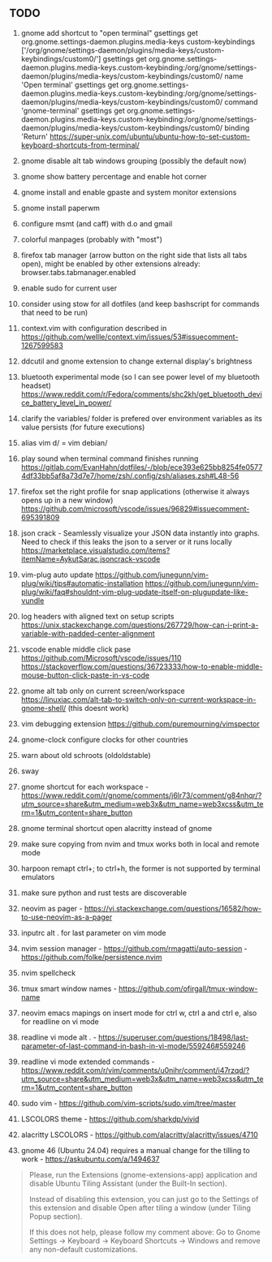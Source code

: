 ## TODO
1. gnome add shortcut to "open terminal"
gsettings get org.gnome.settings-daemon.plugins.media-keys custom-keybindings
['/org/gnome/settings-daemon/plugins/media-keys/custom-keybindings/custom0/']
gsettings get org.gnome.settings-daemon.plugins.media-keys.custom-keybinding:/org/gnome/settings-daemon/plugins/media-keys/custom-keybindings/custom0/ name
'Open terminal'
gsettings get org.gnome.settings-daemon.plugins.media-keys.custom-keybinding:/org/gnome/settings-daemon/plugins/media-keys/custom-keybindings/custom0/ command
'gnome-terminal'
gsettings get org.gnome.settings-daemon.plugins.media-keys.custom-keybinding:/org/gnome/settings-daemon/plugins/media-keys/custom-keybindings/custom0/ binding
'<Super>Return'
https://super-unix.com/ubuntu/ubuntu-how-to-set-custom-keyboard-shortcuts-from-terminal/
1. gnome disable alt tab windows grouping (possibly the default now)
1. gnome show battery percentage and enable hot corner
1. gnome install and enable gpaste and system monitor extensions
1. gnome install paperwm
1. configure msmt (and caff) with d.o and gmail
1. colorful manpages (probably with "most")
1. firefox tab manager (arrow button on the right side that lists all tabs open), might be enabled by other extensions already: browser.tabs.tabmanager.enabled
1. enable sudo for current user
1. consider using stow for all dotfiles (and keep bashscript for commands that need to be run)
1. context.vim with configuration described in https://github.com/wellle/context.vim/issues/53#issuecomment-1267599583
1. ddcutil and gnome extension to change external display's brightness
1. bluetooth experimental mode (so I can see power level of my bluetooth headset)
https://www.reddit.com/r/Fedora/comments/shc2kh/get_bluetooth_device_battery_level_in_power/
1. clarify the variables/ folder is prefered over environment variables as its value persists (for future executions)
1. alias vim d/ = vim debian/
1. play sound when terminal command finishes running
https://gitlab.com/EvanHahn/dotfiles/-/blob/ece393e625bb8254fe05774df33bb5af8a73d7e7/home/zsh/.config/zsh/aliases.zsh#L48-56
1. firefox set the right profile for snap applications (otherwise it always opens up in a new window)
https://github.com/microsoft/vscode/issues/96829#issuecomment-695391809
1. json crack - Seamlessly visualize your JSON data instantly into graphs.
Need to check if this leaks the json to a server or it runs locally
https://marketplace.visualstudio.com/items?itemName=AykutSarac.jsoncrack-vscode
1. vim-plug auto update
https://github.com/junegunn/vim-plug/wiki/tips#automatic-installation
https://github.com/junegunn/vim-plug/wiki/faq#shouldnt-vim-plug-update-itself-on-plugupdate-like-vundle
1. log headers with aligned text on setup scripts
https://unix.stackexchange.com/questions/267729/how-can-i-print-a-variable-with-padded-center-alignment
1. vscode enable middle click pase
https://github.com/Microsoft/vscode/issues/110
https://stackoverflow.com/questions/36723333/how-to-enable-middle-mouse-button-click-paste-in-vs-code
1. gnome alt tab only on current screen/workspace
https://linuxiac.com/alt-tab-to-switch-only-on-current-workspace-in-gnome-shell/ (this doesnt work)
1. vim debugging extension
https://github.com/puremourning/vimspector
1. gnome-clock configure clocks for other countries
1. warn about old schroots (oldoldstable)

1. sway

1. gnome shortcut for each workspace - https://www.reddit.com/r/gnome/comments/j6lr73/comment/g84nhqr/?utm_source=share&utm_medium=web3x&utm_name=web3xcss&utm_term=1&utm_content=share_button
1. gnome terminal shortcut open alacritty instead of gnome
1. make sure copying from nvim and tmux works both in local and remote mode
1. harpoon remapt ctrl+; to ctrl+h, the former is not supported by terminal emulators
1. make sure python and rust tests are discoverable
1. neovim as pager - https://vi.stackexchange.com/questions/16582/how-to-use-neovim-as-a-pager
1. inputrc alt . for last parameter on vim mode
1. nvim session manager - https://github.com/rmagatti/auto-session - https://github.com/folke/persistence.nvim
1. nvim spellcheck
1. tmux smart window names - https://github.com/ofirgall/tmux-window-name
1. neovim emacs mapings on insert mode for ctrl w, ctrl a and ctrl e, also for readline on vi mode
1. readline vi mode alt . - https://superuser.com/questions/18498/last-parameter-of-last-command-in-bash-in-vi-mode/559246#559246
1. readline vi mode extended commands - https://www.reddit.com/r/vim/comments/u0nihr/comment/i47rzqd/?utm_source=share&utm_medium=web3x&utm_name=web3xcss&utm_term=1&utm_content=share_button
1. sudo vim - https://github.com/vim-scripts/sudo.vim/tree/master
1. LSCOLORS theme - https://github.com/sharkdp/vivid
1. alacritty LSCOLORS - https://github.com/alacritty/alacritty/issues/4710

1. gnome 46 (Ubuntu 24.04) requires a manual change for the tilling to work - https://askubuntu.com/a/1494637 
> Please, run the Extensions (gnome-extensions-app) application and disable Ubuntu Tiling Assistant (under the Built-In section).
> 
> Instead of disabling this extension, you can just go to the Settings of this extension and disable Open after tiling a window (under Tiling Popup section).
> 
> If this does not help, please follow my comment above: Go to Gnome Settings → Keyboard → Keyboard Shortcuts → Windows and remove any non-default customizations.

